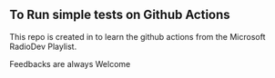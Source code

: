 ## To Run simple tests on Github Actions

This repo is created in to learn the github actions from the Microsoft RadioDev Playlist.

Feedbacks are always Welcome